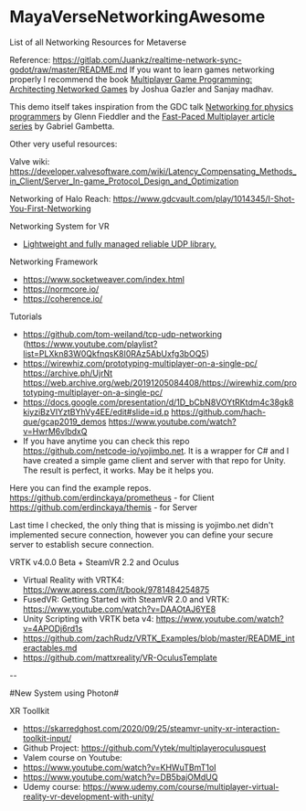 # MayaVerseNetworkingAwesome
List of all Networking Resources for Metaverse

Reference: https://gitlab.com/Juankz/realtime-network-sync-godot/raw/master/README.md
If you want to learn games networking properly I recommend the book [Multiplayer Game Programming: Architecting Networked Games](https://www.amazon.com/Multiplayer-Game-Programming-Architecting-Networked/dp/0134034309) by Joshua Gazler and Sanjay madhav.

This demo itself takes inspiration from the GDC talk [Networking for physics programmers](https://www.youtube.com/watch?v=Z9X4lysFr64) by Glenn Fieddler and the [Fast-Paced Multiplayer article series](https://www.gabrielgambetta.com/client-server-game-architecture.html) by Gabriel Gambetta.

Other very useful resources:
 
Valve wiki: https://developer.valvesoftware.com/wiki/Latency_Compensating_Methods_in_Client/Server_In-game_Protocol_Design_and_Optimization

Networking of Halo Reach: https://www.gdcvault.com/play/1014345/I-Shot-You-First-Networking

Networking System for VR

- [Lightweight and fully managed reliable UDP library.](https://github.com/MidLevel/Ruffles)

Networking Framework

- https://www.socketweaver.com/index.html
- https://normcore.io/
- https://coherence.io/

Tutorials

- https://github.com/tom-weiland/tcp-udp-networking (https://www.youtube.com/playlist?list=PLXkn83W0QkfnqsK8I0RAz5AbUxfg3bOQ5)
- https://wirewhiz.com/prototyping-multiplayer-on-a-single-pc/ https://archive.ph/UjrNt https://web.archive.org/web/20191205084408/https://wirewhiz.com/prototyping-multiplayer-on-a-single-pc/
- https://docs.google.com/presentation/d/1D_bCbN8VOYtRKtdm4c38gk8kiyziBzVIYztBYhVy4EE/edit#slide=id.p
  https://github.com/hach-que/gcap2019_demos
  https://www.youtube.com/watch?v=HwrM6vlbdxQ
- If you have anytime you can check this repo https://github.com/netcode-io/yojimbo.net.
It is a wrapper for C# and I have created a simple game client and server with that repo for Unity. The result is perfect, it works. May be it helps you.

Here you can find the example repos.
https://github.com/erdinckaya/prometheus - for Client
https://github.com/erdinckaya/themis - for Server

Last time I checked, the only thing that is missing is yojimbo.net didn't implemented secure connection, however you can define your secure server to establish secure connection.

VRTK v4.0.0 Beta + SteamVR 2.2 and Oculus 

- Virtual Reality with VRTK4: https://www.apress.com/it/book/9781484254875
- FusedVR: Getting Started with SteamVR 2.0 and VRTK: https://www.youtube.com/watch?v=DAAOtAJ6YE8
- Unity Scripting with VRTK beta v4: https://www.youtube.com/watch?v=4APODj6rd1s
- https://github.com/zachRudz/VRTK_Examples/blob/master/README_interactables.md
- https://github.com/mattxreality/VR-OculusTemplate

--

#New System using Photon#

XR Toollkit

- https://skarredghost.com/2020/09/25/steamvr-unity-xr-interaction-toolkit-input/
- Github Project: https://github.com/Vytek/multiplayeroculusquest
- Valem course on Youtube: 
 - https://www.youtube.com/watch?v=KHWuTBmT1oI
 - https://www.youtube.com/watch?v=DB5bajOMdUQ
- Udemy course: https://www.udemy.com/course/multiplayer-virtual-reality-vr-development-with-unity/

